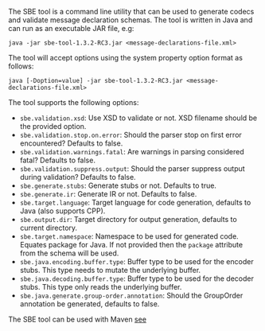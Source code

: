 The SBE tool is a command line utility that can be used to generate codecs and validate message declaration schemas. The tool is written in Java and can run as an executable JAR file, e.g:

    java -jar sbe-tool-1.3.2-RC3.jar <message-declarations-file.xml>

The tool will accept options using the system property option format as follows:

    java [-Doption=value] -jar sbe-tool-1.3.2-RC3.jar <message-declarations-file.xml>

The tool supports the following options:
 * <code>sbe.validation.xsd</code>: Use XSD to validate or not. XSD filename should be the provided option.
 * <code>sbe.validation.stop.on.error</code>: Should the parser stop on first error encountered? Defaults to false.
 * <code>sbe.validation.warnings.fatal</code>: Are warnings in parsing considered fatal? Defaults to false.
 * <code>sbe.validation.suppress.output</code>: Should the parser suppress output during validation? Defaults to false.
 * <code>sbe.generate.stubs</code>: Generate stubs or not. Defaults to true.
 * <code>sbe.generate.ir</code>: Generate IR or not. Defaults to false.
 * <code>sbe.target.language</code>: Target language for code generation, defaults to Java (also supports CPP).
 * <code>sbe.output.dir</code>: Target directory for output generation, defaults to current directory.
 * <code>sbe.target.namespace</code>: Namespace to be used for generated code. Equates package for Java. If not provided then the `package` attribute from the schema will be used.
 * <code>sbe.java.encoding.buffer.type</code>: Buffer type to be used for the encoder stubs. This type needs to mutate the underlying buffer.
 * <code>sbe.java.decoding.buffer.type</code>: Buffer type to be used for the decoder stubs. This type only reads the underlying buffer.
 * <code>sbe.java.generate.group-order.annotation</code>: Should the GroupOrder annotation be generated, defaults to false.

The SBE tool can be used with Maven
[see](https://github.com/real-logic/simple-binary-encoding/wiki/Sbe-Tool-Maven)